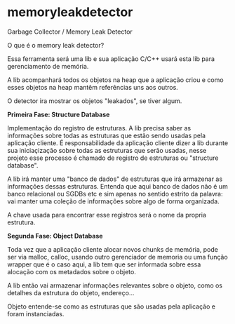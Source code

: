 # memoryleakdetector
Garbage Collector / Memory Leak Detector

O que é o memory leak detector?

Essa ferramenta será uma lib e sua aplicação C/C++ usará esta lib para gerenciamento de memória.

A lib acompanhará todos os objetos na heap que a aplicação criou e como esses objetos na heap mantêm referências uns aos outros.

O detector ira mostrar os objetos "leakados", se tiver algum.

<b>Primeira Fase: Structure Database</b>

Implementação do registro de estruturas. A lib precisa saber as informações sobre todas as estruturas que estão sendo usadas pela aplicação cliente. É responsabilidade da aplicação cliente dizer a lib durante sua iniciaçização sobre todas as estruturas que serão usadas, nesse projeto esse processo é chamado de registro de estruturas ou "structure database".

A lib irá manter uma "banco de dados" de estruturas que irá armazenar as informações dessas estruturas. Entenda que aqui banco de dados não é um banco relacional ou SGDBs etc e sim apenas no sentido estrito da palavra: vai manter uma coleção de informações sobre algo de forma organizada.

A chave usada para encontrar esse registros será o nome da propria estrutura.

<b>Segunda Fase: Object Database</b>

Toda vez que a aplicação cliente alocar novos chunks de memória, pode ser via malloc, calloc, usando outro gerenciador de memoria ou uma função wrapper que é o caso aqui, a lib tem que ser informada sobre essa alocação com os metadados sobre o objeto.

A lib então vai armazenar informações relevantes sobre o objeto, como os detalhes da estrutura do objeto, endereço...

Objeto entende-se como as estruturas que são usadas pela aplicação e foram instanciadas.



